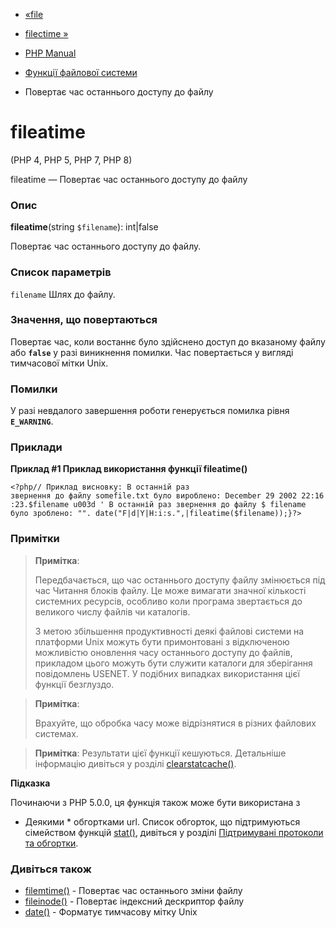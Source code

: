 - [«file](function.file.md)
- [filectime »](function.filectime.md)

- [PHP Manual](index.md)
- [Функції файлової системи](ref.filesystem.md)
- Повертає час останнього доступу до файлу

# fileatime

(PHP 4, PHP 5, PHP 7, PHP 8)

fileatime — Повертає час останнього доступу до файлу

### Опис

**fileatime**(string `$filename`): int\|false

Повертає час останнього доступу до файлу.

### Список параметрів

`filename`
Шлях до файлу.

### Значення, що повертаються

Повертає час, коли востаннє було здійснено доступ до
вказаному файлу або **`false`** у разі виникнення помилки. Час
повертається у вигляді тимчасової мітки Unix.

### Помилки

У разі невдалого завершення роботи генерується помилка рівня
**`E_WARNING`**.

### Приклади

**Приклад #1 Приклад використання функції **fileatime()****

`<?php// Приклад висновку: В останній раз звернення до файлу somefile.txt було вироблено: December 29 2002 22:16:23.$filename u003d ' В останній раз звернення до файлу $ filename було зроблено: "". date("F|d|Y|H:i:s.",|fileatime($filename));}?> `

### Примітки

> **Примітка**:
>
> Передбачається, що час останнього доступу файлу змінюється під час
> Читання блоків файлу. Це може вимагати значної кількості
> системних ресурсів, особливо коли програма звертається до великого
> числу файлів чи каталогів.
>
> З метою збільшення продуктивності деякі файлові системи на
> платформи Unix можуть бути примонтовані з відключеною можливістю
> оновлення часу останнього доступу до файлів, прикладом цього можуть бути
> служити каталоги для зберігання повідомлень USENET. У подібних випадках
> використання цієї функції безглуздо.

> **Примітка**:
>
> Врахуйте, що обробка часу може відрізнятися в різних файлових
> системах.

> **Примітка**: Результати цієї функції кешуються. Детальніше
> інформацію дивіться у розділі
> [clearstatcache()](function.clearstatcache.md).

**Підказка**

Починаючи з PHP 5.0.0, ця функція також може бути використана з
* Деякими * обгортками url. Список обгорток, що підтримуються сімейством
функцій [stat()](function.stat.md), дивіться у розділі [Підтримувані
протоколи та обгортки](wrappers.md).

### Дивіться також

- [filemtime()](function.filemtime.md) - Повертає час останнього
зміни файлу
- [fileinode()](function.fileinode.md) - Повертає індексний
дескриптор файлу
- [date()](function.date.md) - Форматує тимчасову мітку Unix
